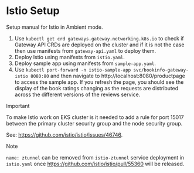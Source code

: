 # Istio Setup
Setup manual for Istio in Ambient mode.

1. Use `kubectl get crd gateways.gateway.networking.k8s.io` to check if Gateway API CRDs are deployed on the cluster and if it is not the case then use manifests from `gateway-api.yaml` to deploy them.
2. Deploy Istio using manifests from `istio.yaml`.
3. Deploy sample app using manifests from `sample-app.yaml`.
4. Use `kubectl port-forward -n istio-sample-app svc/bookinfo-gateway-istio 8080:80` and then navigate to http://localhost:8080/productpage to access the sample app. If you refresh the page, you should see the display of the book ratings changing as the requests are distributed across the different versions of the reviews service.

> [!IMPORTANT]  
> To make Istio work on EKS cluster is it needed to add a rule for port 15017 between the primary cluster security group and the node security group.
>
> See: https://github.com/istio/istio/issues/46746.

> [!NOTE]  
> `name: ztunnel` can be removed from `istio-ztunnel` service deployment in `istio.yaml` once https://github.com/istio/istio/pull/55360 will be released.
